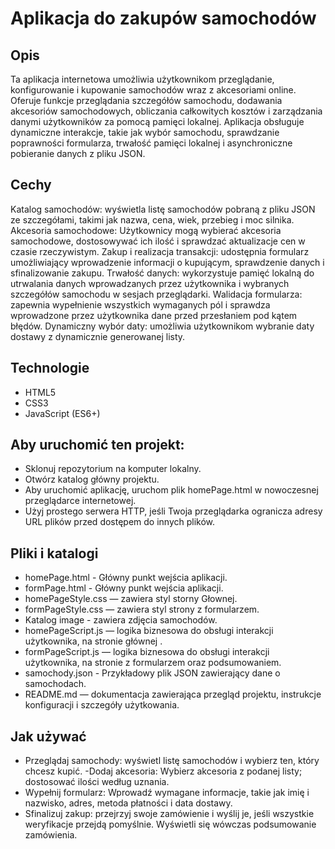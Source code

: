 # Aplikacja do zakupów samochodów
## Opis
Ta aplikacja internetowa umożliwia użytkownikom przeglądanie, konfigurowanie i kupowanie samochodów wraz z akcesoriami online. Oferuje funkcje przeglądania szczegółów samochodu, dodawania akcesoriów samochodowych, obliczania całkowitych kosztów i zarządzania danymi użytkowników za pomocą pamięci lokalnej. Aplikacja obsługuje dynamiczne interakcje, takie jak wybór samochodu, sprawdzanie poprawności formularza, trwałość pamięci lokalnej i asynchroniczne pobieranie danych z pliku JSON.

## Cechy
Katalog samochodów: wyświetla listę samochodów pobraną z pliku JSON ze szczegółami, takimi jak nazwa, cena, wiek, przebieg i moc silnika.
Akcesoria samochodowe: Użytkownicy mogą wybierać akcesoria samochodowe, dostosowywać ich ilość i sprawdzać aktualizacje cen w czasie rzeczywistym.
Zakup i realizacja transakcji: udostępnia formularz umożliwiający wprowadzenie informacji o kupującym, sprawdzenie danych i sfinalizowanie zakupu.
Trwałość danych: wykorzystuje pamięć lokalną do utrwalania danych wprowadzanych przez użytkownika i wybranych szczegółów samochodu w sesjach przeglądarki.
Walidacja formularza: zapewnia wypełnienie wszystkich wymaganych pól i sprawdza wprowadzone przez użytkownika dane przed przesłaniem pod kątem błędów.
Dynamiczny wybór daty: umożliwia użytkownikom wybranie daty dostawy z dynamicznie generowanej listy.
## Technologie
- HTML5
- CSS3
- JavaScript (ES6+)

## Aby uruchomić ten projekt:

- Sklonuj repozytorium na komputer lokalny.
- Otwórz katalog główny projektu.
- Aby uruchomić aplikację, uruchom plik homePage.html w nowoczesnej przeglądarce internetowej.
- Użyj prostego serwera HTTP, jeśli Twoja przeglądarka ogranicza adresy URL plików przed dostępem do innych plików.
## Pliki i katalogi
- homePage.html - Główny punkt wejścia aplikacji.
- formPage.html - Główny punkt wejścia aplikacji.
- homePageStyle.css — zawiera styl storny Głownej.
- formPageStyle.css — zawiera styl strony z formularzem.
- Katalog image - zawiera zdjęcia samochodów.
- homePageScript.js — logika biznesowa do obsługi interakcji użytkownika, na stronie głównej .
- formPageScript.js — logika biznesowa do obsługi interakcji użytkownika, na stronie z formularzem oraz podsumowaniem.
- samochody.json - Przykładowy plik JSON zawierający dane o samochodach.
- README.md — dokumentacja zawierająca przegląd projektu, instrukcje konfiguracji i szczegóły użytkowania.
## Jak używać
 - Przeglądaj samochody: wyświetl listę samochodów i wybierz ten, który chcesz kupić.
-Dodaj akcesoria: Wybierz akcesoria z podanej listy; dostosować ilości według uznania.
- Wypełnij formularz: Wprowadź wymagane informacje, takie jak imię i nazwisko, adres, metoda płatności i data dostawy.
- Sfinalizuj zakup: przejrzyj swoje zamówienie i wyślij je, jeśli wszystkie weryfikacje przejdą pomyślnie. Wyświetli się wówczas podsumowanie zamówienia.
